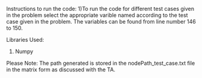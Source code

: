 Instructions to run the code:
1)To run the code for different test cases given in the problem select the appropriate varible 
named according to the test case given in the problem. The variables can be found from line number
146 to 150.

Libraries Used:
1) Numpy


Please Note:
The path generated is stored in the nodePath_test_case.txt file in the matrix form as discussed with the TA.